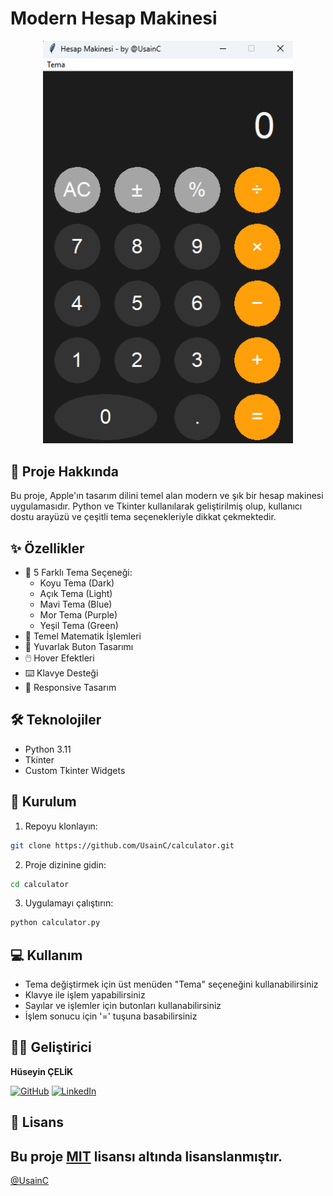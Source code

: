 # Modern Hesap Makinesi

<p align="center">
  <img src="calculator_preview.png" alt="Hesap Makinesi Önizleme" width="400"/>
</p>

## 🧮 Proje Hakkında

Bu proje, Apple'ın tasarım dilini temel alan modern ve şık bir hesap makinesi uygulamasıdır. Python ve Tkinter kullanılarak geliştirilmiş olup, kullanıcı dostu arayüzü ve çeşitli tema seçenekleriyle dikkat çekmektedir.

## ✨ Özellikler

- 🎨 5 Farklı Tema Seçeneği:
  - Koyu Tema (Dark)
  - Açık Tema (Light)
  - Mavi Tema (Blue)
  - Mor Tema (Purple)
  - Yeşil Tema (Green)
- 🔢 Temel Matematik İşlemleri
- 💫 Yuvarlak Buton Tasarımı
- 🖱️ Hover Efektleri
- ⌨️ Klavye Desteği
- 📱 Responsive Tasarım

## 🛠️ Teknolojiler

- Python 3.11
- Tkinter
- Custom Tkinter Widgets

## 🚀 Kurulum

1. Repoyu klonlayın:
```bash
git clone https://github.com/UsainC/calculator.git
```

2. Proje dizinine gidin:
```bash
cd calculator
```

3. Uygulamayı çalıştırın:
```bash
python calculator.py
```

## 💻 Kullanım

- Tema değiştirmek için üst menüden "Tema" seçeneğini kullanabilirsiniz
- Klavye ile işlem yapabilirsiniz
- Sayılar ve işlemler için butonları kullanabilirsiniz
- İşlem sonucu için '=' tuşuna basabilirsiniz

## 👨‍💻 Geliştirici

**Hüseyin ÇELİK**

[![GitHub](https://img.shields.io/badge/GitHub-UsainC-black?style=flat&logo=github)](https://github.com/UsainC)
[![LinkedIn](https://img.shields.io/badge/LinkedIn-HüseyinÇelik-blue?style=flat&logo=linkedin)](https://www.linkedin.com/in/huseyincelik2/)

## 📝 Lisans

Bu proje [MIT](LICENSE) lisansı altında lisanslanmıştır.
---
[@UsainC](https://github.com/UsainC)
